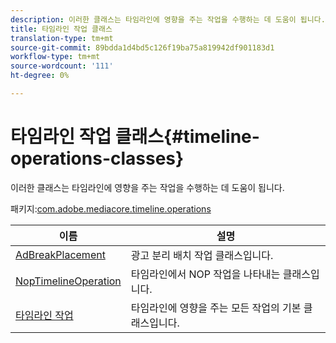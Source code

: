 ```yaml
---
description: 이러한 클래스는 타임라인에 영향을 주는 작업을 수행하는 데 도움이 됩니다.
title: 타임라인 작업 클래스
translation-type: tm+mt
source-git-commit: 89bdda1d4bd5c126f19ba75a819942df901183d1
workflow-type: tm+mt
source-wordcount: '111'
ht-degree: 0%

---
```



# 타임라인 작업 클래스{#timeline-operations-classes}

이러한 클래스는 타임라인에 영향을 주는 작업을 수행하는 데 도움이 됩니다.

패키지:[com.adobe.mediacore.timeline.operations](https://help.adobe.com/en_US/primetime/api/psdk/asdoc-dhls_1.4/com/adobe/mediacore/timeline/operations/package-detail.html)

| 이름 | 설명 |
|---|---|
| [AdBreakPlacement](https://help.adobe.com/en_US/primetime/api/psdk/asdoc-dhls_1.4/com/adobe/mediacore/timeline/operations/AdBreakPlacement.html) | 광고 분리 배치 작업 클래스입니다. |
| [NopTimelineOperation](https://help.adobe.com/en_US/primetime/api/psdk/asdoc-dhls_1.4/com/adobe/mediacore/timeline/operations/NopTimelineOperation.html) | 타임라인에서 NOP 작업을 나타내는 클래스입니다. |
| [타임라인 작업](https://help.adobe.com/en_US/primetime/api/psdk/asdoc-dhls_1.4/com/adobe/mediacore/timeline/operations/TimelineOperation.html) | 타임라인에 영향을 주는 모든 작업의 기본 클래스입니다. |